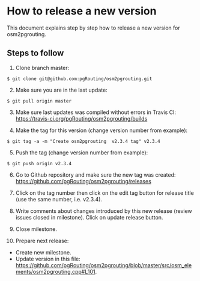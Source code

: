 # How to release a new version

This document explains step by step how to release a new version for osm2pgrouting.

## Steps to follow

1. Clone branch master:

  ```
  $ git clone git@github.com:pgRouting/osm2pgrouting.git
  ```

2. Make sure you are in the last update:

  ```
  $ git pull origin master
  ```

3. Make sure last updates was compiled without errors in Travis CI: https://travis-ci.org/pgRouting/osm2pgrouting/builds

4. Make the tag for this version (change version number from example):

  ```
  $ git tag -a -m "Create osm2pgrouting  v2.3.4 tag" v2.3.4
  ```

5. Push the tag (change version number from example):

  ```
  $ git push origin v2.3.4
  ```
  
6. Go to Github repository and make sure the new tag was created: https://github.com/pgRouting/osm2pgrouting/releases

7. Click on the tag number then click on the edit tag button for release title (use the same number, i.e. v2.3.4).

8. Write comments about changes introduced by this new release (review issues closed in milestone). Click on update release button.

9. Close milestone.

10. Prepare next release:
  - Create new milestone.
  - Update version in this file: https://github.com/pgRouting/osm2pgrouting/blob/master/src/osm_elements/osm2pgrouting.cpp#L101.
